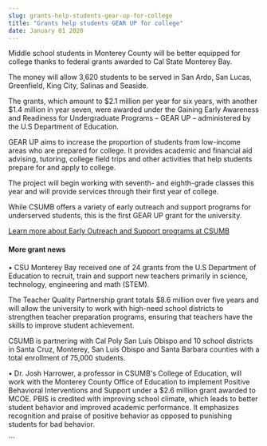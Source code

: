 ```yaml
---
slug: grants-help-students-gear-up-for-college
title: "Grants help students GEAR UP for college"
date: January 01 2020
---
```


 
<p>
  Middle school students in Monterey County will be better equipped for college
  thanks to federal grants awarded to Cal State Monterey Bay.
</p>
<p>
  The money will allow 3,620 students to be served in San Ardo, San Lucas,
  Greenfield, King City, Salinas and Seaside.
</p>
<p>
  The grants, which amount to $2.1 million per year for six years, with another
  $1.4 million in year seven, were awarded under the Gaining Early Awareness and
  Readiness for Undergraduate Programs – GEAR UP – administered by the U.S
  Department of Education.
</p>
<p>
  GEAR UP aims to increase the proportion of students from low-income areas who
  are prepared for college. It provides academic and financial aid advising,
  tutoring, college field trips and other activities that help students prepare
  for and apply to college.
</p>
<p>
  The project will begin working with seventh- and eighth-grade classes this
  year and will provide services through their first year of college.
</p>
<p>
  While CSUMB offers a variety of early outreach and support programs for
  underserved students, this is the first GEAR UP grant for the university.
</p>
<p>
  <a href="https://eosp.csumb.edu"
    >Learn more about Early Outreach and Support programs at CSUMB</a
  >
</p>
<p></p>
<h4>More grant news</h4>
<p>
  • CSU Monterey Bay received one of 24 grants from the U.S Department of
  Education to recruit, train and support new teachers primarily in science,
  technology, engineering and math (STEM).
</p>
<p>
  The Teacher Quality Partnership grant totals $8.6 million over five years and
  will allow the university to work with high-need school districts to
  strengthen teacher preparation programs, ensuring that teachers have the
  skills to improve student achievement.
</p>
<p>
  CSUMB is partnering with Cal Poly San Luis Obispo and 10 school districts in
  Santa Cruz, Monterey, San Luis Obispo and Santa Barbara counties with a total
  enrollment of 75,000 students.
</p>
<p>
  • Dr. Josh Harrower, a professor in CSUMB's College of Education, will work
  with the Monterey County Office of Education to implement Positive Behavioral
  Interventions and Support under a $2.6 million grant awarded to MCOE. PBIS is
  credited with improving school climate, which leads to better student behavior
  and improved academic performance. It emphasizes recognition and praise of
  positive behavior as opposed to punishing students for bad behavior.
</p>
<p></p>
<p></p>
```
